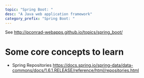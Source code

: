 ```yaml
---
topic: "Spring Boot: "
desc: "A Java web application framework"
category_prefix: "Spring Boot: "
---
```


See <http://pconrad-webapps.github.io/topics/spring_boot/>


# Some core concepts to learn

* Spring Repositories <https://docs.spring.io/spring-data/data-commons/docs/1.6.1.RELEASE/reference/html/repositories.html>
